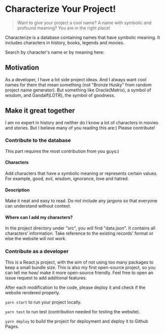 # Characterize Your Project!

> Want to give your project a cool name? A name with symbolic and profound meaning? You are in the right place!

Characterize is a database containing names that have symbolic meaning. It includes characters in history, books, legends and movies.

Search by character's name or by meaning here: 

## Motivation

As a developer, I have a lot side project ideas. And I always want cool names for them that mean something (not "Bronze Husky" from random project name generator). But something like Oracle(Matrix), a symbol of wisdom, and Gandalf(LOTR), the symbol of goodness. 

## Make it great together

I am no expert in history and neither do I know a lot of characters in movies and stories. But I believe many of you reading this are:) Please contribute! 

### Contribute to the database

This part requires the most contribution from you guys:)

#### Characters

Add characters that have a symbolic meaning or represents certain values. For example, good, evil, wisdom, ignorance, love and hatred. 

#### Description

Make it neat and easy to read. Do not include any jargons so that everyone can understand without context.

#### Where can I add my characters?

In the project directory under "src", you will find "data.json". It contains all characters' information. Take reference to the existing records' format or else the website will not work.

### Contribute as a developer

This is a React.js project, with the aim of not using too many packages to keep a small bundle size. 
This is also my first open-source project, so you can tell me how/ make it more open-source friendly.
Feel free to open an issue request to add additional features.

After each modification to the code, please deploy it and check if the website rendered properly.

`yarn start` to run your project locally.

`yarn test` to run test (contribution needed for testing the website).

`yarn deploy` to build the project for deployment and deploy it to Github Pages.